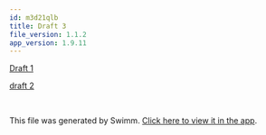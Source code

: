 ```yaml
---
id: m3d21qlb
title: Draft 3
file_version: 1.1.2
app_version: 1.9.11
---
```


[Draft 1](draft-1.ns4gk960.sw.md)

[draft 2](draft-2.10zlmql7.sw.md)

<br/>

This file was generated by Swimm. [Click here to view it in the app](https://swimm-web-app.web.app/repos/Z2l0aHViJTNBJTNBTm9hUmVwbyUzQSUzQU5vYW96ZXI=/docs/m3d21qlb).
